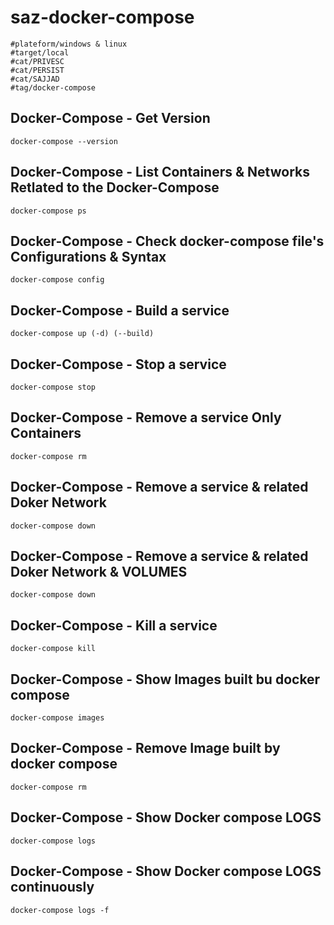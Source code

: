 # saz-docker-compose

```
#plateform/windows & linux
#target/local
#cat/PRIVESC
#cat/PERSIST
#cat/SAJJAD
#tag/docker-compose
```


## Docker-Compose - Get Version
```
docker-compose --version
```


## Docker-Compose - List Containers & Networks Retlated to the Docker-Compose
```
docker-compose ps
```


## Docker-Compose - Check docker-compose file's Configurations & Syntax
```
docker-compose config
```


## Docker-Compose - Build a service
```
docker-compose up (-d) (--build)
```


## Docker-Compose - Stop a service
```
docker-compose stop
```


## Docker-Compose - Remove a service Only Containers
```
docker-compose rm
```


## Docker-Compose - Remove a service & related Doker Network
```
docker-compose down
```


## Docker-Compose - Remove a service & related Doker Network & VOLUMES
```
docker-compose down
```


## Docker-Compose - Kill a service
```
docker-compose kill
```


## Docker-Compose - Show Images built bu docker compose
```
docker-compose images
```


## Docker-Compose - Remove Image built by docker compose
```
docker-compose rm
```


## Docker-Compose - Show Docker compose LOGS
```
docker-compose logs
```


## Docker-Compose - Show Docker compose LOGS continuously
```
docker-compose logs -f
```